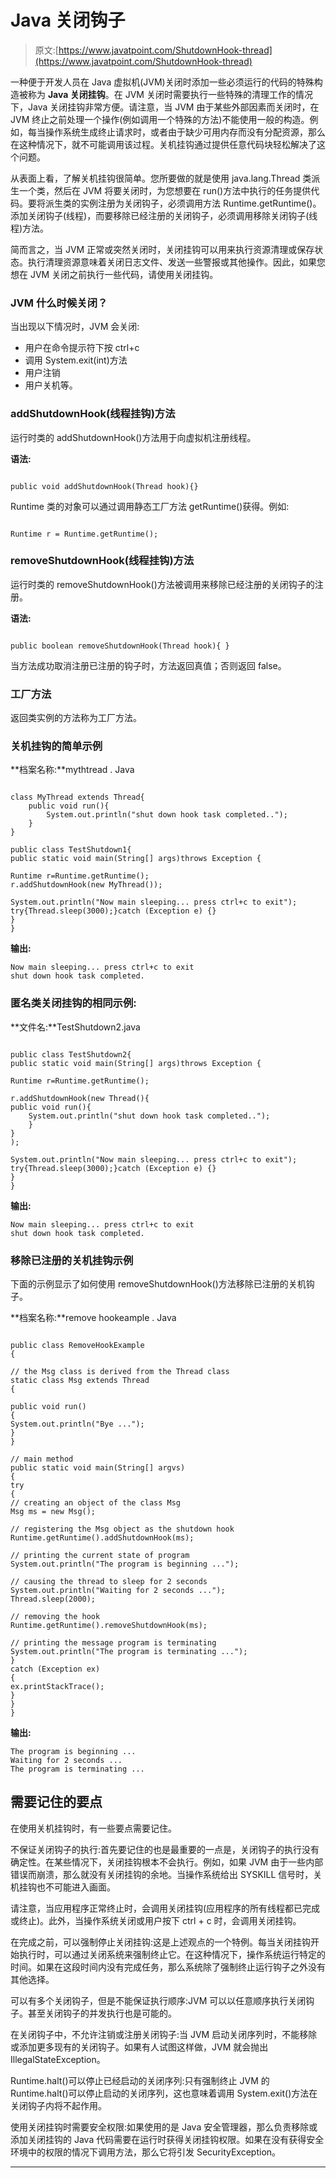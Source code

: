 # Java 关闭钩子

> 原文:[https://www.javatpoint.com/ShutdownHook-thread](https://www.javatpoint.com/ShutdownHook-thread)

一种便于开发人员在 Java 虚拟机(JVM)关闭时添加一些必须运行的代码的特殊构造被称为 **Java 关闭挂钩**。在 JVM 关闭时需要执行一些特殊的清理工作的情况下，Java 关闭挂钩非常方便。请注意，当 JVM 由于某些外部因素而关闭时，在 JVM 终止之前处理一个操作(例如调用一个特殊的方法)不能使用一般的构造。例如，每当操作系统生成终止请求时，或者由于缺少可用内存而没有分配资源，那么在这种情况下，就不可能调用该过程。关机挂钩通过提供任意代码块轻松解决了这个问题。

从表面上看，了解关机挂钩很简单。您所要做的就是使用 java.lang.Thread 类派生一个类，然后在 JVM 将要关闭时，为您想要在 run()方法中执行的任务提供代码。要将派生类的实例注册为关闭钩子，必须调用方法 Runtime.getRuntime()。添加关闭钩子(线程)，而要移除已经注册的关闭钩子，必须调用移除关闭钩子(线程)方法。

简而言之，当 JVM 正常或突然关闭时，关闭挂钩可以用来执行资源清理或保存状态。执行清理资源意味着关闭日志文件、发送一些警报或其他操作。因此，如果您想在 JVM 关闭之前执行一些代码，请使用关闭挂钩。

### JVM 什么时候关闭？

当出现以下情况时，JVM 会关闭:

*   用户在命令提示符下按 ctrl+c
*   调用 System.exit(int)方法
*   用户注销
*   用户关机等。

### addShutdownHook(线程挂钩)方法

运行时类的 addShutdownHook()方法用于向虚拟机注册线程。

**语法:**

```

public void addShutdownHook(Thread hook){}

```

Runtime 类的对象可以通过调用静态工厂方法 getRuntime()获得。例如:

```

Runtime r = Runtime.getRuntime();

```

### removeShutdownHook(线程挂钩)方法

运行时类的 removeShutdownHook()方法被调用来移除已经注册的关闭钩子的注册。

**语法:**

```

public boolean removeShutdownHook(Thread hook){ }  

```

当方法成功取消注册已注册的钩子时，方法返回真值；否则返回 false。

### 工厂方法

返回类实例的方法称为工厂方法。

### 关机挂钩的简单示例

**档案名称:**mythtread . Java

```

class MyThread extends Thread{  
    public void run(){  
        System.out.println("shut down hook task completed..");  
    }  
}  

public class TestShutdown1{  
public static void main(String[] args)throws Exception {  

Runtime r=Runtime.getRuntime();  
r.addShutdownHook(new MyThread());  

System.out.println("Now main sleeping... press ctrl+c to exit");  
try{Thread.sleep(3000);}catch (Exception e) {}  
}  
}  

```

**输出:**

```
Now main sleeping... press ctrl+c to exit
shut down hook task completed.

```

### 匿名类关闭挂钩的相同示例:

**文件名:**TestShutdown2.java

```

public class TestShutdown2{
public static void main(String[] args)throws Exception {

Runtime r=Runtime.getRuntime();

r.addShutdownHook(new Thread(){
public void run(){
	System.out.println("shut down hook task completed..");
	}
}
);

System.out.println("Now main sleeping... press ctrl+c to exit");
try{Thread.sleep(3000);}catch (Exception e) {}
}
}

```

**输出:**

```
Now main sleeping... press ctrl+c to exit
shut down hook task completed.

```

### 移除已注册的关机挂钩示例

下面的示例显示了如何使用 removeShutdownHook()方法移除已注册的关机钩子。

**档案名称:**remove hookeample . Java

```

public class RemoveHookExample 
{

// the Msg class is derived from the Thread class
static class Msg extends Thread 
{

public void run() 
{
System.out.println("Bye ...");
}
}

// main method
public static void main(String[] argvs) 
{
try 
{
// creating an object of the class Msg
Msg ms = new Msg();

// registering the Msg object as the shutdown hook
Runtime.getRuntime().addShutdownHook(ms);

// printing the current state of program
System.out.println("The program is beginning ...");

// causing the thread to sleep for 2 seconds
System.out.println("Waiting for 2 seconds ...");
Thread.sleep(2000);

// removing the hook
Runtime.getRuntime().removeShutdownHook(ms);

// printing the message program is terminating 
System.out.println("The program is terminating ...");
} 
catch (Exception ex) 
{
ex.printStackTrace();
}
}
}

```

**输出:**

```
The program is beginning ...
Waiting for 2 seconds ...
The program is terminating ...

```

## 需要记住的要点

在使用关机挂钩时，有一些要点需要记住。

不保证关闭钩子的执行:首先要记住的也是最重要的一点是，关闭钩子的执行没有确定性。在某些情况下，关闭挂钩根本不会执行。例如，如果 JVM 由于一些内部错误而崩溃，那么就没有关闭挂钩的余地。当操作系统给出 SYSKILL 信号时，关机挂钩也不可能进入画面。

请注意，当应用程序正常终止时，会调用关闭挂钩(应用程序的所有线程都已完成或终止)。此外，当操作系统关闭或用户按下 ctrl + c 时，会调用关闭挂钩。

在完成之前，可以强制停止关闭挂钩:这是上述观点的一个特例。每当关闭挂钩开始执行时，可以通过关闭系统来强制终止它。在这种情况下，操作系统运行特定的时间。如果在这段时间内没有完成任务，那么系统除了强制终止运行钩子之外没有其他选择。

可以有多个关闭钩子，但是不能保证执行顺序:JVM 可以以任意顺序执行关闭钩子。甚至关闭钩子的并发执行也是可能的。

在关闭钩子中，不允许注销或注册关闭钩子:当 JVM 启动关闭序列时，不能移除或添加更多现有的关闭钩子。如果有人试图这样做，JVM 就会抛出 IllegalStateException。

Runtime.halt()可以停止已经启动的关闭序列:只有强制终止 JVM 的 Runtime.halt()可以停止启动的关闭序列，这也意味着调用 System.exit()方法在关闭钩子内将不起作用。

使用关闭挂钩时需要安全权限:如果使用的是 Java 安全管理器，那么负责移除或添加关闭挂钩的 Java 代码需要在运行时获得关闭挂钩权限。如果在没有获得安全环境中的权限的情况下调用方法，那么它将引发 SecurityException。

* * *